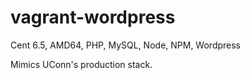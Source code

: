 vagrant-wordpress
=================

Cent 6.5, AMD64, PHP, MySQL, Node, NPM, Wordpress

Mimics UConn's production stack.
